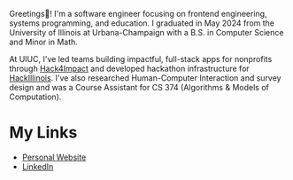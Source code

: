 <!--
**ashayp22/ashayp22** is a ✨ _special_ ✨ repository because its `README.md` (this file) appears on your GitHub profile.
-->
Greetings🖖! I'm a software engineer focusing on frontend engineering, systems programming, and education. I graduated in May 2024 from the University of Illinois at Urbana-Champaign with a B.S. in Computer Science and Minor in Math.

At UIUC, I've led teams building impactful, full-stack apps for nonprofits through [Hack4Impact](https://github.com/hack4impact-uiuc) and developed hackathon infrastructure for [HackIllinois](https://github.com/HackIllinois). I've also researched Human-Computer Interaction and survey design and was a Course Assistant for CS 374 (Algorithms & Models of Computation).

# My Links

* [Personal Website](http://ashayp.com/)
* [LinkedIn](https://www.linkedin.com/in/ashay-parikh-a0621619a/)
